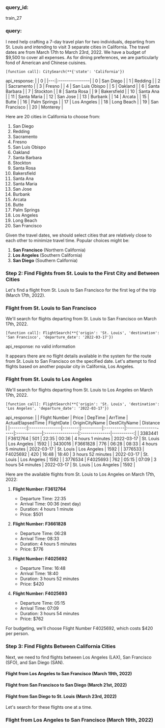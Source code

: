 ### query_id:
train_27
### query:
I need help crafting a 7-day travel plan for two individuals, departing from St. Louis and intending to visit 3 separate cities in California. The travel dates are from March 17th to March 23rd, 2022. We have a budget of $9,500 to cover all expenses. As for dining preferences, we are particularly fond of American and Chinese cuisines.



```
[function call]: CitySearch(**{'state': 'California'})
```
api_response:
|    | 0               |
|---:|:----------------|
|  0 | San Diego       |
|  1 | Redding         |
|  2 | Sacramento      |
|  3 | Fresno          |
|  4 | San Luis Obispo |
|  5 | Oakland         |
|  6 | Santa Barbara   |
|  7 | Stockton        |
|  8 | Santa Rosa      |
|  9 | Bakersfield     |
| 10 | Santa Ana       |
| 11 | Santa Maria     |
| 12 | San Jose        |
| 13 | Burbank         |
| 14 | Arcata          |
| 15 | Butte           |
| 16 | Palm Springs    |
| 17 | Los Angeles     |
| 18 | Long Beach      |
| 19 | San Francisco   |
| 20 | Monterey        |

Here are 20 cities in California to choose from:

1. San Diego
2. Redding
3. Sacramento
4. Fresno
5. San Luis Obispo
6. Oakland
7. Santa Barbara
8. Stockton
9. Santa Rosa
10. Bakersfield
11. Santa Ana
12. Santa Maria
13. San Jose
14. Burbank
15. Arcata
16. Butte
17. Palm Springs
18. Los Angeles
19. Long Beach
20. San Francisco

Given the travel dates, we should select cities that are relatively close to each other to minimize travel time. Popular choices might be:

1. **San Francisco** (Northern California)
2. **Los Angeles** (Southern California)
3. **San Diego** (Southern California)

### Step 2: Find Flights from St. Louis to the First City and Between Cities
Let's find a flight from St. Louis to San Francisco for the first leg of the trip (March 17th, 2022).

### Flight from St. Louis to San Francisco
We'll search for flights departing from St. Louis to San Francisco on March 17th, 2022.

```
[function call]: FlightSearch(**{'origin': 'St. Louis', 'destination': 'San Francisco', 'departure_date': '2022-03-17'})
```
api_response:
no valid information

It appears there are no flight details available in the system for the route from St. Louis to San Francisco on the specified date. Let's attempt to find flights based on another popular city in California, Los Angeles.

### Flight from St. Louis to Los Angeles
We'll search for flights departing from St. Louis to Los Angeles on March 17th, 2022.

```
[function call]: FlightSearch(**{'origin': 'St. Louis', 'destination': 'Los Angeles', 'departure_date': '2022-03-17'})
```
api_response:
|         | Flight Number   |   Price | DepTime   | ArrTime   | ActualElapsedTime   | FlightDate   | OriginCityName   | DestCityName   |   Distance |
|--------:|:----------------|--------:|:----------|:----------|:--------------------|:-------------|:-----------------|:---------------|-----------:|
| 3383441 | F3612764        |     501 | 22:35     | 00:36     | 4 hours 1 minutes   | 2022-03-17   | St. Louis        | Los Angeles    |       1592 |
| 3430016 | F3661828        |     776 | 06:28     | 08:33     | 4 hours 5 minutes   | 2022-03-17   | St. Louis        | Los Angeles    |       1592 |
| 3776533 | F4025692        |     420 | 16:48     | 18:40     | 3 hours 52 minutes  | 2022-03-17   | St. Louis        | Los Angeles    |       1592 |
| 3776534 | F4025693        |     762 | 05:15     | 07:09     | 3 hours 54 minutes  | 2022-03-17   | St. Louis        | Los Angeles    |       1592 |

Here are the available flights from St. Louis to Los Angeles on March 17th, 2022:

1. **Flight Number: F3612764**
   - Departure Time: 22:35
   - Arrival Time: 00:36 (next day)
   - Duration: 4 hours 1 minute
   - Price: $501

2. **Flight Number: F3661828**
   - Departure Time: 06:28
   - Arrival Time: 08:33
   - Duration: 4 hours 5 minutes
   - Price: $776

3. **Flight Number: F4025692**
   - Departure Time: 16:48
   - Arrival Time: 18:40
   - Duration: 3 hours 52 minutes
   - Price: $420

4. **Flight Number: F4025693**
   - Departure Time: 05:15
   - Arrival Time: 07:09
   - Duration: 3 hours 54 minutes
   - Price: $762

For budgeting, we'll choose Flight Number F4025692, which costs $420 per person.

### Step 3: Find Flights Between California Cities
Next, we need to find flights between Los Angeles (LAX), San Francisco (SFO), and San Diego (SAN).

#### Flight from Los Angeles to San Francisco (March 19th, 2022)
#### Flight from San Francisco to San Diego (March 21st, 2022)
#### Flight from San Diego to St. Louis (March 23rd, 2022)

Let's search for these flights one at a time.

### Flight from Los Angeles to San Francisco (March 19th, 2022)



